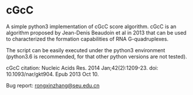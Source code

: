 # cGcC
A simple python3 implementation of cGcC score algorithm.
cGcC is an algorithm proposed by Jean-Denis Beaudoin et al in 2013 that can be used to characterized the formation capabilities of RNA G-quadruplexes.

The script can be easily executed under the python3 environment (python3.6 is recommended, for that other python versions are not tested).

cGcC citation: Nucleic Acids Res. 2014 Jan;42(2):1209-23. doi: 10.1093/nar/gkt904. Epub 2013 Oct 10.

Bug report: rongxinzhang@seu.edu.cn


